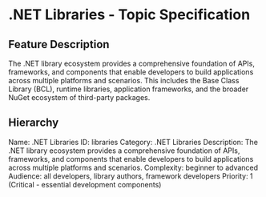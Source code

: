 # .NET Libraries - Topic Specification

## Feature Description
The .NET library ecosystem provides a comprehensive foundation of APIs, frameworks, and components that enable developers to build applications across multiple platforms and scenarios. This includes the Base Class Library (BCL), runtime libraries, application frameworks, and the broader NuGet ecosystem of third-party packages.

## Hierarchy
Name: .NET Libraries
ID: libraries
Category: .NET Libraries
Description: The .NET library ecosystem provides a comprehensive foundation of APIs, frameworks, and components that enable developers to build applications across multiple platforms and scenarios.
Complexity: beginner to advanced
Audience: all developers, library authors, framework developers
Priority: 1 (Critical - essential development components)